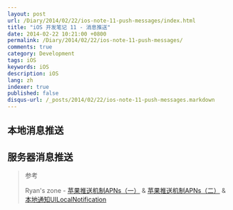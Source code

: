 ```yaml
---
layout: post
url: /Diary/2014/02/22/ios-note-11-push-messages/index.html
title: "iOS 开发笔记 11 - 消息推送"
date: 2014-02-22 10:21:00 +0800
permalink: /Diary/2014/02/22/ios-note-11-push-messages/
comments: true
category: Development
tags: iOS
keywords: iOS
description: iOS
lang: zh
indexer: true
published: false
disqus-url: /_posts/2014/02/22/ios-note-11-push-messages.markdown
---
```


## 本地消息推送

## 服务器消息推送

> 参考
>
> Ryan's zone - 
> [苹果推送机制APNs（一）](http://blog.csdn.net/ryantang03/article/details/8482259) &
> [苹果推送机制APNs（二）](http://blog.csdn.net/ryantang03/article/details/8540362) &
> [本地通知UILocalNotification](http://blog.csdn.net/ryantang03/article/details/8914208)